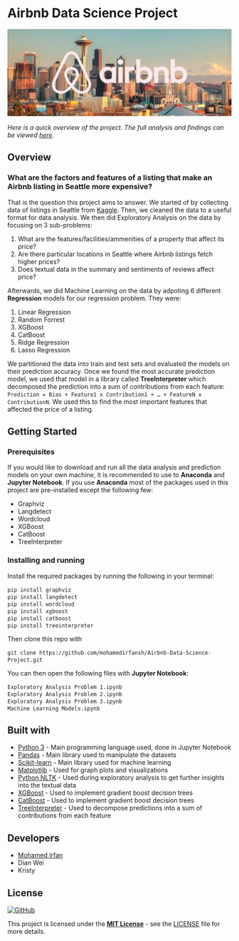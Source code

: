 # Airbnb Data Science Project

[![Seattle](seattle.jpg)](https://mohamedirfansh.github.io/Airbnb-Data-Science-Project/)

*Here is a quick overview of the project. The full analysis and findings can be viewed [here](https://mohamedirfansh.github.io/Airbnb-Data-Science-Project/).*

## Overview
### What are the factors and features of a listing that make an Airbnb listing in Seattle more expensive?  
  
That is the question this project aims to answer. We started of by collecting data of listings in Seattle from [Kaggle](https://www.kaggle.com/airbnb/seattle). Then, we cleaned the data to a useful format for data analysis. We then did Exploratory Analysis on the data by focusing on 3 sub-problems:

1. What are the features/facilities/ammenities of a property that affect its price?
2. Are there particular locations in Seattle where Airbnb listings fetch higher prices?
3. Does textual data in the summary and sentiments of reviews affect price?

Afterwards, we did Machine Learning on the data by adpoting 6 different **Regression** models for our regression problem. They were:

1. Linear Regression
2. Random Forrest
3. XGBoost
4. CatBoost
5. Ridge Regression
6. Lasso Regression

We partitioned the data into train and test sets and evaluated the models on their prediction accuracy. Once we found the most accurate prediction model, we used that model in a library called **TreeInterpreter** which decomposed the prediction into a sum of contributions from each feature: `Prediction = Bias + Feature1 x Contribution1 + … + FeatureN x ContributionN`. We used this to find the most important features that affected the price of a listing.

## Getting Started

### Prerequisites

If you would like to download and run all the data analysis and prediction models on your own machine, it is recommended to use to **Anaconda** and **Jupyter Notebook**. If you use **Anaconda** most of the packages used in this project are pre-installed except the following few:

+ Graphviz
+ Langdetect
+ Wordcloud
+ XGBoost
+ CatBoost
+ TreeInterpreter

### Installing and running

Install the required packages by running the following in your terminal:

```
pip install graphviz
pip install langdetect
pip install wordcloud
pip install xgboost
pip install catboost
pip install treeinterpreter
```

Then clone this repo with
```
git clone https://github.com/mohamedirfansh/Airbnb-Data-Science-Project.git
```

You can then open the following files with **Jupyter Notebook**:
```
Exploratory Analysis Problem 1.ipynb
Exploratory Analysis Problem 2.ipynb
Exploratory Analysis Problem 3.ipynb 
Machine Learning Models.ipynb
``` 

## Built with

+ [Python 3](http://www.python.org/) - Main programming language used, done in Jupyter Notebook
+ [Pandas](https://pandas.pydata.org/) - Main library used to manipulate the datasets
+ [Scikit-learn](https://scikit-learn.org/stable/) - Main library used for machine learning
+ [Matplotlib](https://matplotlib.org/) - Used for graph plots and visualizations
+ [Python NLTK](https://www.nltk.org/) - Used during exploratory analysis to get further insights into the textual data
+ [XGBoost](https://xgboost.readthedocs.io/en/latest/) - Used to implement gradient boost decision trees
+ [CatBoost](https://catboost.ai/) - Used to implement gradient boost decision trees
+ [TreeInterpreter](https://pypi.org/project/treeinterpreter/) - Used to decompose predictions into a sum of contributions from each feature

## Developers

+ [Mohamed Irfan](https://github.com/mohamedirfansh)
+ Dian Wei
+ Kristy

## License

[![GitHub](https://img.shields.io/github/license/mohamedirfansh/Airbnb-Data-Science-Project)](https://github.com/mohamedirfansh/Airbnb-Data-Science-Project/blob/master/LICENSE)

This project is licensed under the **[MIT License](http://opensource.org/licenses/mit-license.php)** - see the [LICENSE](https://github.com/mohamedirfansh/Airbnb-Data-Science-Project/blob/master/LICENSE) file for more details.  


